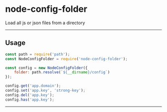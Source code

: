 # node-config-folder
Load all js or json files from a directory

---

## Usage

```js
const path = require('path');
const NodeConfigFolder = require('node-config-folder');

const config = new NodeConfigFolder({
    folder: path.resolve(`${__dirname}/config`)
});

config.get('app.domain');
config.set('app.key', 'strong-key');
config.del('app.key');
config.has('app.key');
```

---
